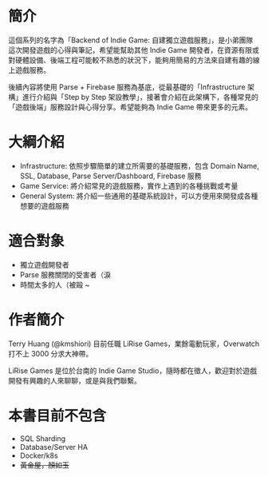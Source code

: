 # 簡介

這個系列的名字為「Backend of Indie Game: 自建獨立遊戲服務」，是小弟團隊這次開發遊戲的心得與筆記，希望能幫助其他 Indie Game 開發者，在資源有限或對硬體設備、後端工程可能較不熟悉的狀況下，能夠用簡易的方法來自建有趣的線上遊戲服務。

後續內容將使用 Parse + Firebase 服務為基底，從最基礎的「Infrastructure 架構」進行介紹與「Step by Step 架設教學」，接著會介紹在此架構下，各種常見的「遊戲後端」服務設計與心得分享。希望能夠為 Indie Game 帶來更多的元素。

# 大綱介紹

* Infrastructure: 依照步驟簡單的建立所需要的基礎服務，包含 Domain Name, SSL, Database, Parse Server/Dashboard,  Firebase 服務
* Game Service: 將介紹常見的遊戲服務，實作上遇到的各種挑戰或考量
* General System: 將介紹一些通用的基礎系統設計，可以方便用來開發成各種想要的遊戲服務

# 適合對象

* 獨立遊戲開發者
* Parse 服務關閉的受害者（淚
* 時間太多的人（被毆 ~

# 作者簡介

Terry Huang \(@kmshiori\) 目前任職 LiRise Games，業餘電動玩家，Overwatch 打不上 3000 分求大神帶。

LiRise Games 是位於台南的 Indie Game Studio，隨時都在徵人，歡迎對於遊戲開發有興趣的人來聊聊，或是與我們聯繫。

# 本書目前不包含

* SQL Sharding
* Database/Server HA
* Docker/k8s
* ~~黃金屋，顏如玉~~




